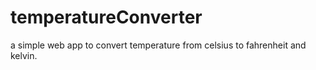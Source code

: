 # temperatureConverter
a simple web app to convert temperature from celsius to fahrenheit and kelvin.
